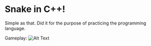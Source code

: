 # Snake in C++!
Simple as that. Did it for the purpose of practicing the programming language.

Gameplay:
![Alt Text](https://media.giphy.com/media/l378t4boYkZi8JrTG/giphy.gif)
